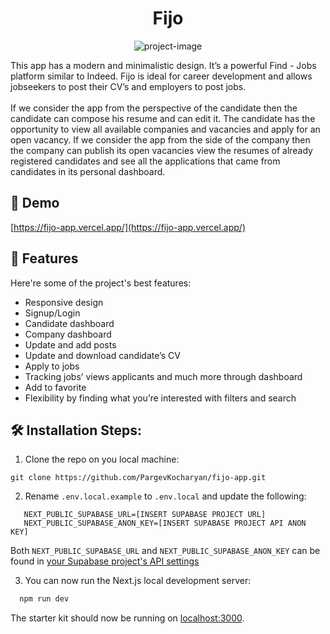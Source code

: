 <h1 align="center" id="title">Fijo</h1>

<p align="center"><img src="https://socialify.git.ci/PargevKocharyan/fijo-app/image?description=1&amp;font=Inter&amp;language=1&amp;name=1&amp;pattern=Plus&amp;stargazers=1&amp;theme=Auto" alt="project-image"></p>

<p id="description">This app has a modern and minimalistic design. It’s a powerful Find - Jobs platform similar to Indeed. Fijo is ideal for career development and allows jobseekers to post their CV’s and employers to post jobs.<br><br>If we consider the app from the perspective of the candidate then the candidate can compose his resume and can edit it. The candidate has the opportunity to view all available companies and vacancies and apply for an open vacancy. If we consider the app from the side of the company then the company can publish its open vacancies view the resumes of already registered candidates and see all the applications that came from candidates in its personal dashboard.</p>

<h2>🚀 Demo</h2>

[https://fijo-app.vercel.app/](https://fijo-app.vercel.app/)

<h2>🧐 Features</h2>

Here're some of the project's best features:

- Responsive design
- Signup/Login
- Candidate dashboard
- Company dashboard
- Update and add posts
- Update and download candidate’s CV
- Apply to jobs
- Tracking jobs’ views applicants and much more through dashboard
- Add to favorite
- Flexibility by finding what you’re interested with filters and search

<h2>🛠️ Installation Steps:</h2>

1. Clone the repo on you local machine:

```
git clone https://github.com/PargevKocharyan/fijo-app.git
```

2. Rename `.env.local.example` to `.env.local` and update the following:

```
   NEXT_PUBLIC_SUPABASE_URL=[INSERT SUPABASE PROJECT URL]
   NEXT_PUBLIC_SUPABASE_ANON_KEY=[INSERT SUPABASE PROJECT API ANON KEY]
```

Both `NEXT_PUBLIC_SUPABASE_URL` and `NEXT_PUBLIC_SUPABASE_ANON_KEY` can be found in [your Supabase project's API settings](https://app.supabase.com/project/_/settings/api)

3. You can now run the Next.js local development server:

```bash
  npm run dev
```

The starter kit should now be running on [localhost:3000](http://localhost:3000/).
